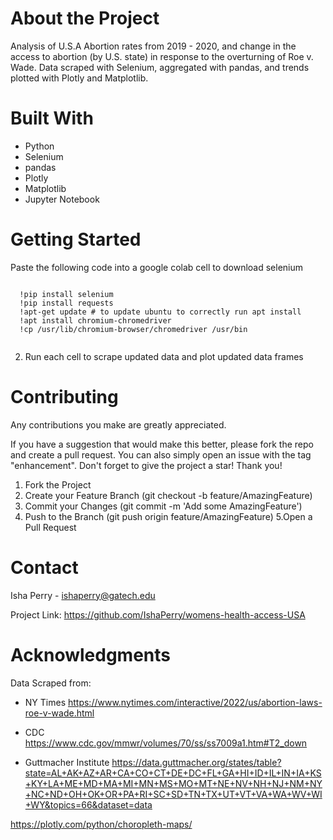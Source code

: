 # About the Project

Analysis of U.S.A Abortion rates from 2019 - 2020, and change in the access to abortion (by U.S. state) in response to the overturning of Roe v. Wade. Data scraped with Selenium, aggregated with pandas, and trends plotted with Plotly and Matplotlib.  

# Built With 

* Python
* Selenium
* pandas
* Plotly
* Matplotlib
* Jupyter Notebook 

# Getting Started

 Paste the following code into a google colab cell to download selenium

  <pre><code> 
  !pip install selenium
  !pip install requests
  !apt-get update # to update ubuntu to correctly run apt install
  !apt install chromium-chromedriver
  !cp /usr/lib/chromium-browser/chromedriver /usr/bin
  </code></pre>
  
 
 2. Run each cell to scrape updated data and plot updated data frames
 
# Contributing
Any contributions you make are greatly appreciated.

If you have a suggestion that would make this better, please fork the repo and create a pull request. You can also simply open an issue with the tag "enhancement". Don't forget to give the project a star! Thank you!

  1. Fork the Project
  2. Create your Feature Branch (git checkout -b feature/AmazingFeature)
  3. Commit your Changes (git commit -m 'Add some AmazingFeature')
  4. Push to the Branch (git push origin feature/AmazingFeature)
  5.Open a Pull Request

# Contact 
Isha Perry - ishaperry@gatech.edu

Project Link: https://github.com/IshaPerry/womens-health-access-USA

# Acknowledgments 

Data Scraped from: 

* NY Times
https://www.nytimes.com/interactive/2022/us/abortion-laws-roe-v-wade.html

* CDC
https://www.cdc.gov/mmwr/volumes/70/ss/ss7009a1.htm#T2_down

* Guttmacher Institute
https://data.guttmacher.org/states/table?state=AL+AK+AZ+AR+CA+CO+CT+DE+DC+FL+GA+HI+ID+IL+IN+IA+KS+KY+LA+ME+MD+MA+MI+MN+MS+MO+MT+NE+NV+NH+NJ+NM+NY+NC+ND+OH+OK+OR+PA+RI+SC+SD+TN+TX+UT+VT+VA+WA+WV+WI+WY&topics=66&dataset=data

https://plotly.com/python/choropleth-maps/

